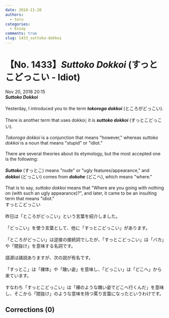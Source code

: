 ```yaml
---
date: 2018-11-20
authors:
  - toru
categories:
  - Essay
comments: true
slug: 1433_suttoko-dokkoi
---
```


# 【No. 1433】<strong><em>Suttoko Dokkoi</strong></em> (すっとこどっこい - Idiot)
<div class="date">Nov 20, 2018 20:15</div>
<div id="post"><div id="body_show_ori">
<strong><em>Suttoko Dokkoi</strong></em><br/><br/>Yesterday, I introduced you to the term <strong><em>tokoroga dokkoi</em></strong> (ところがどっこい).<br/><br/>There is another term that uses dokkoi; it is <strong><em>suttoko dokkoi</em></strong> (すっとこどっこい).<br/><br/><em>Tokoroga dokkoi</em> is a conjunction that means "however," whereas <em>suttoko dokkoi</em> is a noun that means "stupid" or "idiot."<br/><br/>There are several theories about its etymology, but the most accepted one is the following:<br/><br/><strong><em>Suttoko</em></strong> (すっとこ) means "nude" or "ugly features/appearance," and <strong><em>dokkoi</em></strong> (どっこい) comes from <strong><em>dokohe</em></strong> (どこへ), which means "where."<br/><br/>That is to say, <em>suttoko dokkoi</em> means that "Where are you going with nothing on (with such an ugly appearance)?", and later, it came to be an insulting term that means "idiot."
</div></div>

<!-- more -->

<div id="post_ja"><div id="body_show_mo">
すっとこどっこい<br/><br/>昨日は「ところがどっこい」という言葉を紹介しました。<br/><br/>「どっこい」を使う言葉として、他に「すっとこどっこい」があります。<br/><br/>「ところがどっこい」は逆接の接続詞でしたが、「すっとこどっこい」は「バカ」や「間抜け」を意味する名詞です。<br/><br/>語源は諸説ありますが、次の説が有名です。<br/><br/>「すっとこ」は「裸体」や「醜い姿」を意味し、「どっこい」は「どこへ」から来ています。<br/><br/>すなわち「すっとこどっこい」は「裸のような醜い姿でどこへ行くんだ」を意味し、そこから「間抜け」のような意味を持つ罵り言葉になったというわけです。
</div></div>

## Corrections (0)
